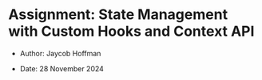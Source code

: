 # Assignment: State Management with Custom Hooks and Context API

- Author: Jaycob Hoffman

- Date: 28 November 2024